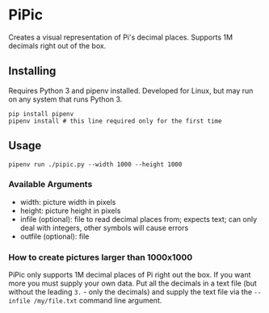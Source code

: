 # PiPic

Creates a visual representation of Pi's decimal places. Supports 1M decimals right out of the box.

## Installing

Requires Python 3 and pipenv installed. Developed for Linux, but may run on any system that runs Python 3.

```commandLine
pip install pipenv
pipenv install # this line required only for the first time
```

## Usage

```commandLine
pipenv run ./pipic.py --width 1000 --height 1000
```

### Available Arguments

- width: picture width in pixels
- height: picture height in pixels
- infile (optional): file to read decimal places from; expects text; can only deal with integers, other symbols will cause errors
- outfile (optional): file


### How to create pictures larger than 1000x1000

PiPic only supports 1M decimal places of Pi right out the box. If you want more you must supply your own data. Put all
the decimals in a text file (but without the leading `3.` - only the decimals) and supply the text file via the
`--infile /my/file.txt` command line argument.
